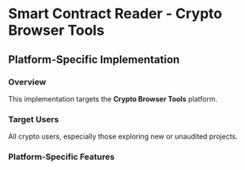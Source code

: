 # Smart Contract Reader - Crypto Browser Tools

## Platform-Specific Implementation

### Overview
This implementation targets the **Crypto Browser Tools** platform.

### Target Users
All crypto users, especially those exploring new or unaudited projects.

### Platform-Specific Features
